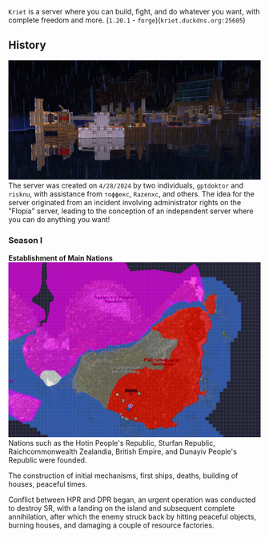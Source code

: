 `Kriet` is a server where you can build, fight, and do whatever you want, with complete freedom and more. (`1.20.1` - `forge`)(`kriet.duckdns.org:25605`)

## History
![happy time](images/happy_time.png)
The server was created on `4/28/2024` by two individuals, `gptdoktor` and `risknu`, with assistance from `тоффекс`, `Razenxc`, and others. The idea for the server originated from an incident involving administrator rights on the "Flopia" server, leading to the conception of an independent server where you can do anything you want!

### Season I
**Establishment of Main Nations**
![happy time](images/start.png)
Nations such as the Hotin People's Republic, Sturfan Republic, Raichсommonwealth Zealandia, British Empire, and Dunayiv People's Republic were founded.

The construction of initial mechanisms, first ships, deaths, building of houses, peaceful times.

Conflict between HPR and DPR began, an urgent operation was conducted to destroy SR, with a landing on the island and subsequent complete annihilation, after which the enemy struck back by hitting peaceful objects, burning houses, and damaging a couple of resource factories.
